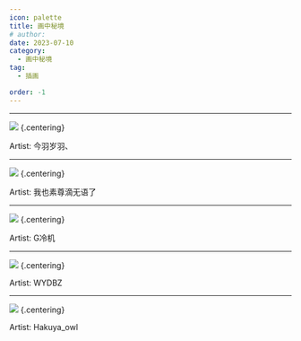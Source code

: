 ```yaml
---
icon: palette
title: 画中秘境
# author: 
date: 2023-07-10
category:
  - 画中秘境
tag:
  - 插画

order: -1
---
```

<!-- more -->

---

![](./res/illustration/宇航兔兔（今羽岁羽、）.webp) {.centering}

Artist: 今羽岁羽、

---

![](./res/illustration/2226（我也素尊滴无语了）.webp) {.centering}

Artist: 我也素尊滴无语了

---

![](./res/illustration/独立插（G冷机）.webp) {.centering}

Artist: G冷机

---

![](./res/illustration/独立插_星（WYDBZ）.webp) {.centering}

Artist: WYDBZ

---

![](./res/illustration/独立插（Hakuya_owl）.webp) {.centering}

Artist: Hakuya_owl
<Ads />
